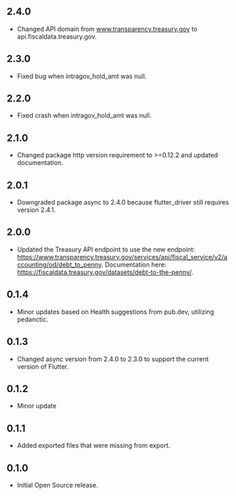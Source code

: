 ## 2.4.0

* Changed API domain from www.transparency.treasury.gov to api.fiscaldata.treasury.gov.

## 2.3.0

* Fixed bug when intragov_hold_amt was null.

## 2.2.0

* Fixed crash when intragov_hold_amt was null.

## 2.1.0

* Changed package http version requirement to >=0.12.2 and updated documentation.

## 2.0.1

* Downgraded package async to 2.4.0 because flutter_driver still requires version 2.4.1.

## 2.0.0

* Updated the Treasury API endpoint to use the new endpoint: https://www.transparency.treasury.gov/services/api/fiscal_service/v2/accounting/od/debt_to_penny. Documentation here: https://fiscaldata.treasury.gov/datasets/debt-to-the-penny/.

## 0.1.4

* Minor updates based on Health suggestions from pub.dev, utilizing pedanctic.

## 0.1.3

* Changed async version from 2.4.0 to 2.3.0 to support the current version of Flutter.

## 0.1.2

* Minor update

## 0.1.1
*  Added exported files that were missing from export.

## 0.1.0

* Initial Open Source release.
